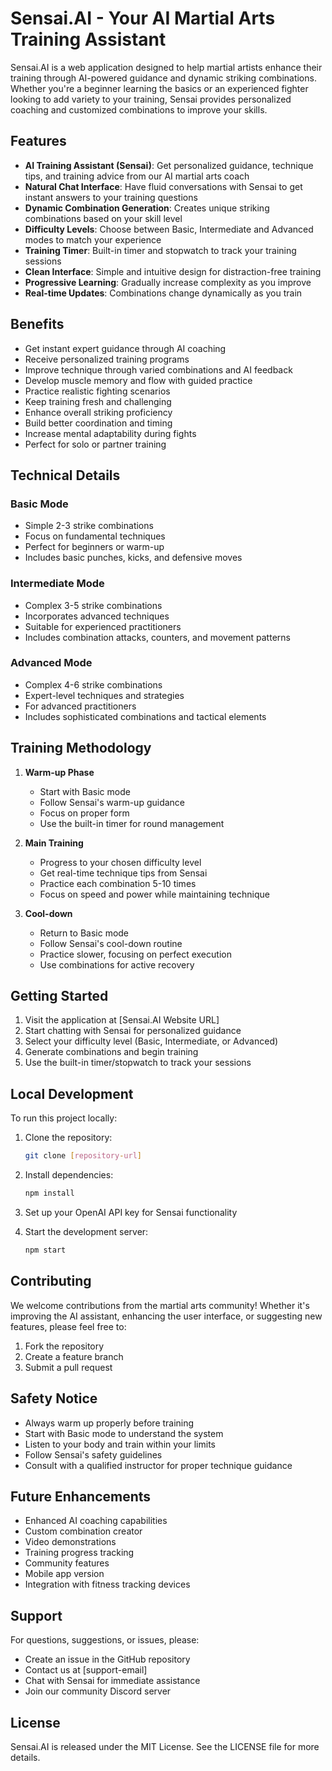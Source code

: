# Sensai.AI - Your AI Martial Arts Training Assistant

Sensai.AI is a web application designed to help martial artists enhance their training through AI-powered guidance and dynamic striking combinations. Whether you're a beginner learning the basics or an experienced fighter looking to add variety to your training, Sensai provides personalized coaching and customized combinations to improve your skills.

## Features

- **AI Training Assistant (Sensai)**: Get personalized guidance, technique tips, and training advice from our AI martial arts coach
- **Natural Chat Interface**: Have fluid conversations with Sensai to get instant answers to your training questions
- **Dynamic Combination Generation**: Creates unique striking combinations based on your skill level
- **Difficulty Levels**: Choose between Basic, Intermediate and Advanced modes to match your experience
- **Training Timer**: Built-in timer and stopwatch to track your training sessions
- **Clean Interface**: Simple and intuitive design for distraction-free training
- **Progressive Learning**: Gradually increase complexity as you improve
- **Real-time Updates**: Combinations change dynamically as you train

## Benefits

- Get instant expert guidance through AI coaching
- Receive personalized training programs
- Improve technique through varied combinations and AI feedback
- Develop muscle memory and flow with guided practice
- Practice realistic fighting scenarios
- Keep training fresh and challenging
- Enhance overall striking proficiency
- Build better coordination and timing
- Increase mental adaptability during fights
- Perfect for solo or partner training

## Technical Details

### Basic Mode
- Simple 2-3 strike combinations
- Focus on fundamental techniques
- Perfect for beginners or warm-up
- Includes basic punches, kicks, and defensive moves

### Intermediate Mode
- Complex 3-5 strike combinations
- Incorporates advanced techniques
- Suitable for experienced practitioners
- Includes combination attacks, counters, and movement patterns

### Advanced Mode
- Complex 4-6 strike combinations
- Expert-level techniques and strategies
- For advanced practitioners
- Includes sophisticated combinations and tactical elements

## Training Methodology

1. **Warm-up Phase**
   - Start with Basic mode
   - Follow Sensai's warm-up guidance
   - Focus on proper form
   - Use the built-in timer for round management

2. **Main Training**
   - Progress to your chosen difficulty level
   - Get real-time technique tips from Sensai
   - Practice each combination 5-10 times
   - Focus on speed and power while maintaining technique

3. **Cool-down**
   - Return to Basic mode
   - Follow Sensai's cool-down routine
   - Practice slower, focusing on perfect execution
   - Use combinations for active recovery

## Getting Started

1. Visit the application at [Sensai.AI Website URL]
2. Start chatting with Sensai for personalized guidance
3. Select your difficulty level (Basic, Intermediate, or Advanced)
4. Generate combinations and begin training
5. Use the built-in timer/stopwatch to track your sessions

## Local Development

To run this project locally:

1. Clone the repository:
   ```bash
   git clone [repository-url]
   ```

2. Install dependencies:
   ```bash
   npm install
   ```

3. Set up your OpenAI API key for Sensai functionality

4. Start the development server:
   ```bash
   npm start
   ```

## Contributing

We welcome contributions from the martial arts community! Whether it's improving the AI assistant, enhancing the user interface, or suggesting new features, please feel free to:

1. Fork the repository
2. Create a feature branch
3. Submit a pull request

## Safety Notice

- Always warm up properly before training
- Start with Basic mode to understand the system
- Listen to your body and train within your limits
- Follow Sensai's safety guidelines
- Consult with a qualified instructor for proper technique guidance

## Future Enhancements

- Enhanced AI coaching capabilities
- Custom combination creator
- Video demonstrations
- Training progress tracking
- Community features
- Mobile app version
- Integration with fitness tracking devices

## Support

For questions, suggestions, or issues, please:
- Create an issue in the GitHub repository
- Contact us at [support-email]
- Chat with Sensai for immediate assistance
- Join our community Discord server

## License

Sensai.AI is released under the MIT License. See the LICENSE file for more details.
